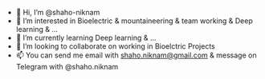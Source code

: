 - 👋 Hi, I’m @shaho-niknam
- 👀 I’m interested in Bioelectric & mountaineering & team working & Deep learning & ...
- 🌱 I’m currently learning Deep learning & ...
- 💞️ I’m looking to collaborate on working in Bioelctric Projects
- 📫 You can send me email with shaho.niknam@gmail.com & message on Telegram with @shaho.niknam

<!---
--->
